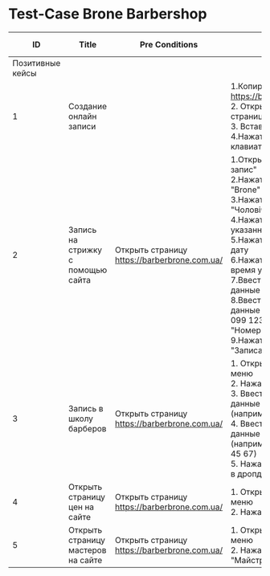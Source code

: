 # Test-Case Brone Barbershop

|  ID |  Title  |    Pre Conditions |   Steps  |     Expected Result |
|----|----|------|-----|-----|
|     Позитивные кейсы |         
|1   |    Создание онлайн записи|    |     1.Копировать ссылку https://barberbrone.com.ua/ </br> 2. Открыть новую страницу </br> 3. Вставить ссылку в URL </br>4.Нажать кнопку ENTER на клавиатуре| Происходит открытие страницы|
|  2|  Запись на стрижку с помощью сайта |   Открыть страницу https://barberbrone.com.ua/ |  1.Открыть окно "On-line запис" <br/> 2.Нажать на окно филиал "Brone" <br/>3.Нажать на услугу "Чоловіча стрижка" <br/>4.Нажать на имя одного из указанных мастеров <br/>5.Нажать на доступною дату <br/>6.Нажать на доступное время у мастера <br/>7.Ввести валидные данные в коно "Имя" <br/>8.Ввести валидные данные (например +38 099 123 45 67) в окно "Номер телефона" <br/>9.Нажать кнопку "Записаться" <br/> |      Открытие страницы "Запись успешно создана" |
|3| Запись в школу барберов |  Открыть страницу https://barberbrone.com.ua/  |   1. Открыть гамбургер меню<br/> 2. Нажать кнопку "Школа" <br/> 3. Ввести валидные данные в поле "Имя" (например Михаил) <br/> 4. Ввести валидные данные в поле "Телефон" (например +38 099 123 45 67) <br/> 5. Нажать "барбер з нуля" в дропдауне "Курс"" | Открывается страница с текстом "Дякуємо за ваш запис. Менеджер обов'язково зв'яжеться з вами для обговорення деталей.|   
|  4 |  Открыть страницу цен на сайте  |   Открыть страницу https://barberbrone.com.ua/ |  1. Открыть гамбургер меню <br/> 2. Нажать кнопку "Ціни""  |    Открывается меню "Ціни" |
|  5 |  Открыть страницу мастеров на сайте  |   Открыть страницу https://barberbrone.com.ua/|   1. Открыть гамбургер меню <br/> 2. Нажать кнопку "Майстри" |    Открывается меню "Майстри"  |

